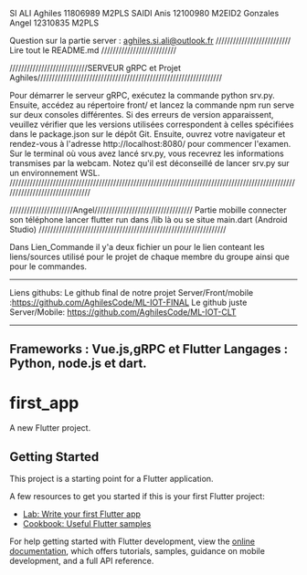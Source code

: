 SI ALI   Aghiles 11806989 M2PLS
SAIDI    Anis    12100980 M2EID2
Gonzales Angel   12310835 M2PLS

Question sur la partie server : aghiles.si.ali@outlook.fr
//////////////////////////
Lire tout le README.md
//////////////////////////



///////////////////////////SERVEUR gRPC et Projet  Aghiles////////////////////////////////////////////////////////////////

Pour démarrer le serveur gRPC, exécutez la commande python srv.py. Ensuite, accédez au répertoire front/ et lancez la commande npm run serve sur deux consoles différentes. Si des erreurs de version apparaissent, veuillez vérifier que les versions utilisées correspondent à celles spécifiées dans le package.json sur le dépôt Git.
Ensuite, ouvrez votre navigateur et rendez-vous à l'adresse http://localhost:8080/ pour commencer l'examen. Sur le terminal où vous avez lancé srv.py, vous recevrez les informations transmises par la webcam. Notez qu'il est déconseillé de lancer srv.py sur un environnement WSL.
///////////////////////////////////////////////////////////////////////////////////////////////////////////////////////////////


//////////////////////Angel//////////////////////////////////
 Partie mobille
 connecter son téléphone lancer flutter run dans /lib là ou se situe main.dart (Android Studio)
/////////////////////////////////////////////////////////////////

Dans Lien_Commande il y'a deux fichier un pour le lien conteant les liens/sources utilisé pour le projet de chaque membre du groupe ainsi que pour le commandes.
**********************************************************************************************************************
Liens githubs:
Le github final de notre projet Server/Front/mobile :https://github.com/AghilesCode/ML-IOT-FINAL
Le github juste Server/Mobile:  https://github.com/AghilesCode/ML-IOT-CLT 
**************************************************************************************
Frameworks : Vue.js,gRPC et Flutter
Langages : Python, node.js et dart.
----------------------------------------------------------------------------------------------------------------------------------------

























# first_app

A new Flutter project.

## Getting Started

This project is a starting point for a Flutter application.

A few resources to get you started if this is your first Flutter project:

- [Lab: Write your first Flutter app](https://docs.flutter.dev/get-started/codelab)
- [Cookbook: Useful Flutter samples](https://docs.flutter.dev/cookbook)

For help getting started with Flutter development, view the
[online documentation](https://docs.flutter.dev/), which offers tutorials,
samples, guidance on mobile development, and a full API reference.



